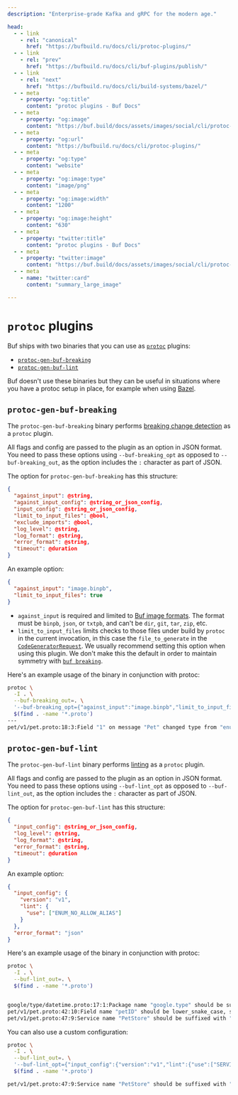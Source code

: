 ```yaml
---
description: "Enterprise-grade Kafka and gRPC for the modern age."

head:
  - - link
    - rel: "canonical"
      href: "https://bufbuild.ru/docs/cli/protoc-plugins/"
  - - link
    - rel: "prev"
      href: "https://bufbuild.ru/docs/cli/buf-plugins/publish/"
  - - link
    - rel: "next"
      href: "https://bufbuild.ru/docs/cli/build-systems/bazel/"
  - - meta
    - property: "og:title"
      content: "protoc plugins - Buf Docs"
  - - meta
    - property: "og:image"
      content: "https://buf.build/docs/assets/images/social/cli/protoc-plugins.png"
  - - meta
    - property: "og:url"
      content: "https://bufbuild.ru/docs/cli/protoc-plugins/"
  - - meta
    - property: "og:type"
      content: "website"
  - - meta
    - property: "og:image:type"
      content: "image/png"
  - - meta
    - property: "og:image:width"
      content: "1200"
  - - meta
    - property: "og:image:height"
      content: "630"
  - - meta
    - property: "twitter:title"
      content: "protoc plugins - Buf Docs"
  - - meta
    - property: "twitter:image"
      content: "https://buf.build/docs/assets/images/social/cli/protoc-plugins.png"
  - - meta
    - name: "twitter:card"
      content: "summary_large_image"

---
```


# `protoc` plugins

Buf ships with two binaries that you can use as [`protoc`](https://protobuf.dev/) plugins:

- [`protoc-gen-buf-breaking`](#breaking)
- [`protoc-gen-buf-lint`](#lint)

Buf doesn't use these binaries but they can be useful in situations where you have a protoc setup in place, for example when using [Bazel](../build-systems/bazel/).

## `protoc-gen-buf-breaking`

The `protoc-gen-buf-breaking` binary performs [breaking change detection](../../breaking/overview/) as a `protoc` plugin.

All flags and config are passed to the plugin as an option in JSON format. You need to pass these options using `--buf-breaking_opt` as opposed to `--buf-breaking_out`, as the option includes the `:` character as part of JSON.

The option for `protoc-gen-buf-breaking` has this structure:

```json
{
  "against_input": @string,
  "against_input_config": @string_or_json_config,
  "input_config": @string_or_json_config,
  "limit_to_input_files": @bool,
  "exclude_imports": @bool,
  "log_level": @string,
  "log_format": @string,
  "error_format": @string,
  "timeout": @duration
}
```

An example option:

```json
{
  "against_input": "image.binpb",
  "limit_to_input_files": true
}
```

- `against_input` is required and limited to [Buf image formats](../../reference/images/). The format must be `binpb`, `json`, or `txtpb`, and can't be `dir`, `git`, `tar`, `zip`, etc.
- `limit_to_input_files` limits checks to those files under build by `protoc` in the current invocation, in this case the `file_to_generate` in the [`CodeGeneratorRequest`](https://github.com/protocolbuffers/protobuf/blob/master/src/google/protobuf/compiler/plugin.proto). We usually recommend setting this option when using this plugin. We don't make this the default in order to maintain symmetry with [`buf breaking`](../../breaking/overview/).

Here's an example usage of the binary in conjunction with protoc:

```sh
protoc \
  -I . \
  --buf-breaking_out=. \
  '--buf-breaking_opt={"against_input":"image.binpb","limit_to_input_files":true}' \
  $(find . -name '*.proto')
---
pet/v1/pet.proto:18:3:Field "1" on message "Pet" changed type from "enum" to "string".
```

## `protoc-gen-buf-lint`

The `protoc-gen-buf-lint` binary performs [linting](../../lint/overview/) as a `protoc` plugin.

All flags and config are passed to the plugin as an option in JSON format. You need to pass these options using `--buf-lint_opt` as opposed to `--buf-lint_out`, as the option includes the `:` character as part of JSON.

The option for `protoc-gen-buf-lint` has this structure:

```json
{
  "input_config": @string_or_json_config,
  "log_level": @string,
  "log_format": @string,
  "error_format": @string,
  "timeout": @duration
}
```

An example option:

```json
{
  "input_config": {
    "version": "v1",
    "lint": {
      "use": ["ENUM_NO_ALLOW_ALIAS"]
    }
  },
  "error_format": "json"
}
```

Here's an example usage of the binary in conjunction with protoc:

```sh
protoc \
  -I . \
  --buf-lint_out=. \
  $(find . -name '*.proto')


google/type/datetime.proto:17:1:Package name "google.type" should be suffixed with a correctly formed version, such as "google.type.v1".
pet/v1/pet.proto:42:10:Field name "petID" should be lower_snake_case, such as "pet_id".
pet/v1/pet.proto:47:9:Service name "PetStore" should be suffixed with "Service".
```

You can also use a custom configuration:

```sh
protoc \
  -I . \
  --buf-lint_out=. \
  '--buf-lint_opt={"input_config":{"version":"v1","lint":{"use":["SERVICE_SUFFIX"]}}}' \
  $(find . -name '*.proto')

pet/v1/pet.proto:47:9:Service name "PetStore" should be suffixed with "Service".
```
